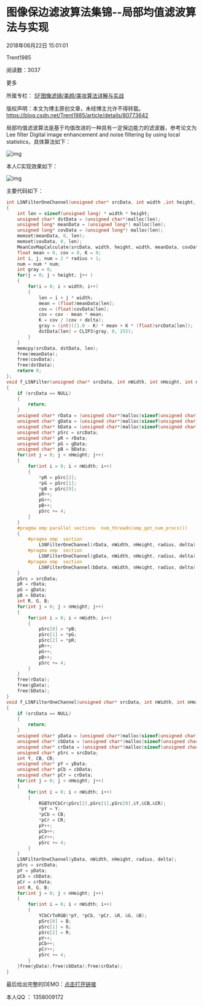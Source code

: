 # 图像保边滤波算法集锦--局部均值滤波算法与实现

2018年06月22日 15:01:01

 

Trent1985

 

阅读数：3037

更多

所属专栏： [SF图像滤镜/美颜/美妆算法详解与实战](https://blog.csdn.net/column/details/25028.html)



 版权声明：本文为博主原创文章，未经博主允许不得转载。	https://blog.csdn.net/Trent1985/article/details/80773642

局部均值滤波算法是基于均值改进的一种具有一定保边能力的滤波器，参考论文为Lee filter Digital image enhancement and noise filtering by using local statistics，具体算法如下：

![img](https://img-blog.csdn.net/20180622144709374?watermark/2/text/aHR0cHM6Ly9ibG9nLmNzZG4ubmV0L1RyZW50MTk4NQ==/font/5a6L5L2T/fontsize/400/fill/I0JBQkFCMA==/dissolve/70)

本人C实现效果如下：

![img](https://img-blog.csdn.net/20180622145526842?watermark/2/text/aHR0cHM6Ly9ibG9nLmNzZG4ubmV0L1RyZW50MTk4NQ==/font/5a6L5L2T/fontsize/400/fill/I0JBQkFCMA==/dissolve/70)

主要代码如下：

```cpp
int LSNFilterOneChannel(unsigned char* srcData, int width ,int height, int radius, int delta)
{	
	int len = sizeof(unsigned long) * width * height;
	unsigned char* dstData = (unsigned char*)malloc(len);
	unsigned long* meanData = (unsigned long*) malloc(len);
	unsigned long* covData = (unsigned long*) malloc(len);
	memset(meanData, 0, len);
	memset(covData, 0, len);
    MeanCovMapCalculate(srcData, width, height, width, meanData, covData, radius);
	float mean = 0, cov = 0, K = 0;
	int i, j, num = 2 * radius + 1;
	num = num * num;
	int gray = 0;
	for(j = 0; j < height; j++ )
	{
		for(i = 0; i < width; i++)
		{
			len = i + j * width;
			mean = (float)meanData[len];
			cov = (float)covData[len];
			cov = cov - mean * mean;
			K = cov / (cov + delta);
			gray = (int)((1.0 - K) * mean + K * (float)srcData[len]);
			dstData[len] = CLIP3(gray, 0, 255);
		}
	}
	memcpy(srcData, dstData, len);
	free(meanData);
	free(covData);
	free(dstData);
	return 0;
};
void f_LSNFilter(unsigned char* srcData, int nWidth, int nHeight, int nStride, int radius, int delta)
{
	if (srcData == NULL)
	{
		return;
	}
	unsigned char* rData = (unsigned char*)malloc(sizeof(unsigned char) * nWidth * nHeight);
	unsigned char* gData = (unsigned char*)malloc(sizeof(unsigned char) * nWidth * nHeight);
	unsigned char* bData = (unsigned char*)malloc(sizeof(unsigned char) * nWidth * nHeight);
	unsigned char* pSrc = srcData;
	unsigned char* pR = rData;
	unsigned char* pG = gData;
	unsigned char* pB = bData;
	for(int j = 0; j < nHeight; j++)
	{
		for(int i = 0; i < nWidth; i++)
		{
			*pR = pSrc[2];
			*pG = pSrc[1];
			*pB = pSrc[0];
			pR++;
			pG++;
			pB++;
			pSrc += 4;
		}
	}
	#pragma omp parallel sections  num_threads(omp_get_num_procs())
	{
		#pragma omp  section					
			LSNFilterOneChannel(rData, nWidth, nHeight, radius, delta);
		#pragma omp  section
			LSNFilterOneChannel(gData, nWidth, nHeight, radius, delta);
		#pragma omp  section
			LSNFilterOneChannel(bData, nWidth, nHeight, radius, delta);
	}
	pSrc = srcData;
	pR = rData;
	pG = gData;
	pB = bData;
	int R, G, B;
	for(int j = 0; j < nHeight; j++)
	{
		for(int i = 0; i < nWidth; i++)
		{
            pSrc[0] = *pB;
			pSrc[1] = *pG;
			pSrc[2] = *pR;
			pR++;
			pG++;
			pB++;
			pSrc += 4;
		}
	}
	free(rData);
	free(gData);
	free(bData);
}
void f_LSNFilterOneChannel(unsigned char* srcData, int nWidth, int nHeight, int nStride, int radius, int delta)
{
	if (srcData == NULL)
	{
		return;
	}
	unsigned char* yData = (unsigned char*)malloc(sizeof(unsigned char) * nWidth * nHeight);
	unsigned char* cbData = (unsigned char*)malloc(sizeof(unsigned char) * nWidth * nHeight);
	unsigned char* crData = (unsigned char*)malloc(sizeof(unsigned char) * nWidth * nHeight);
	unsigned char* pSrc = srcData;
	int Y, CB, CR;
	unsigned char* pY = yData;
	unsigned char* pCb = cbData;
	unsigned char* pCr = crData;
	for(int j = 0; j < nHeight; j++)
	{
		for(int i = 0; i < nWidth; i++)
		{
			RGBToYCbCr(pSrc[2],pSrc[1],pSrc[0],&Y,&CB,&CR);
			*pY = Y;
			*pCb = CB;
			*pCr = CR;
			pY++;
			pCb++;
			pCr++;
			pSrc += 4;
		}
	}
	LSNFilterOneChannel(yData, nWidth, nHeight, radius, delta);
	pSrc = srcData;
	pY = yData;
	pCb = cbData;
	pCr = crData;
	int R, G, B;
	for(int j = 0; j < nHeight; j++)
	{
		for(int i = 0; i < nWidth; i++)
		{
			YCbCrToRGB(*pY, *pCb, *pCr, &R, &G, &B);
            pSrc[0] = B;
			pSrc[1] = G;
			pSrc[2] = R;
			pY++;
			pCb++;
			pCr++;
			pSrc += 4;
		}
	}free(yData);free(cbData);free(crData);
}
```



最后给出完整的DEMO：[点击打开链接](https://download.csdn.net/download/trent1985/10493134)

本人QQ ： 1358009172